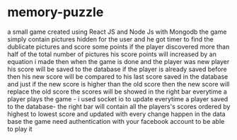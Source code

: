 # memory-puzzle
a small game created using React JS and Node Js with Mongodb 
the game simply contain pictures hidden for the user and he got timer to find the dublicate pictures and score some points
if the player discovered more than half of the total number of pictures his score points will increased by an equation i made
then when the game is done and the player was new player his score will be saved to the database
if the player is already saved before then his new score will be compared to his last score saved in the database and just if the new score is higher than the old score then the new score will replace the old score
the scores will be showed in the right bar everytime a player plays the game - i used socket io to update everytime a player saved to the database-
the right bar will contain all the players's scores ordered by highest to lowest score and updated with every change happen in the data base
the game need authentication with your facebook account to be able to play it

